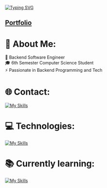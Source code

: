 [![Typing SVG](https://readme-typing-svg.demolab.com?font=Fira+Code&weight=900&size=24&pause=400&color=26CB42&center=false&vCenter=false&width=435&lines=Hello+I'm+Artur)](https://git.io/typing-svg)
<h2><a href="(https://grodelek.github.io/portf/)">Portfolio</a></h2>

# 💫 About Me:
🔭 Backend Software Engineer<br>🎓 6th Semester Computer Science Student<br>⚡ Passionate in Backend Programming and Tech
<br>

# 🌐 Contact:
[![My Skills](https://skillicons.dev/icons?i=linkedin)](https://linkedin.com/in/artur-grodel-91aabb279) 


# 💻 Technologies:
[![My Skills](https://skillicons.dev/icons?i=java,spring,hibernate,symfony,html,css,mysql)](https://skillicons.dev)


# 📚 Currently learning:
[![My Skills](https://skillicons.dev/icons?i=react,tailwind,mui,neovim)](https://skillicons.dev)
